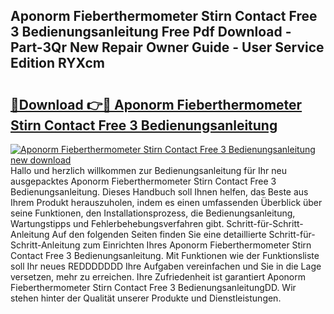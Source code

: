 ## Aponorm Fieberthermometer Stirn Contact Free 3 Bedienungsanleitung Free Pdf Download - Part-3Qr New Repair Owner Guide - User Service Edition RYXcm

# <h2><a href="http://df48g8.blite.top/?on=Aponorm+Fieberthermometer+Stirn+Contact+Free+3+Bedienungsanleitung">🔗Download 👉🔴 Aponorm Fieberthermometer Stirn Contact Free 3 Bedienungsanleitung</a></h2>

[![Aponorm Fieberthermometer Stirn Contact Free 3 Bedienungsanleitung new download](https://i.imgur.com/lujVjoI.png)](http://df48g8.blite.top/?on=Aponorm+Fieberthermometer+Stirn+Contact+Free+3+Bedienungsanleitung)
Hallo und herzlich willkommen zur Bedienungsanleitung für Ihr neu ausgepacktes Aponorm Fieberthermometer Stirn Contact Free 3 Bedienungsanleitung. Dieses Handbuch soll Ihnen helfen, das Beste aus Ihrem Produkt herauszuholen, indem es einen umfassenden Überblick über seine Funktionen, den Installationsprozess, die Bedienungsanleitung, Wartungstipps und Fehlerbehebungsverfahren gibt. Schritt-für-Schritt-Anleitung Auf den folgenden Seiten finden Sie eine detaillierte Schritt-für-Schritt-Anleitung zum Einrichten Ihres Aponorm Fieberthermometer Stirn Contact Free 3 Bedienungsanleitung. Mit Funktionen wie der Funktionsliste soll Ihr neues REDDDDDDD Ihre Aufgaben vereinfachen und Sie in die Lage versetzen, mehr zu erreichen. Ihre Zufriedenheit ist garantiert Aponorm Fieberthermometer Stirn Contact Free 3 BedienungsanleitungDD. Wir stehen hinter der Qualität unserer Produkte und Dienstleistungen.
